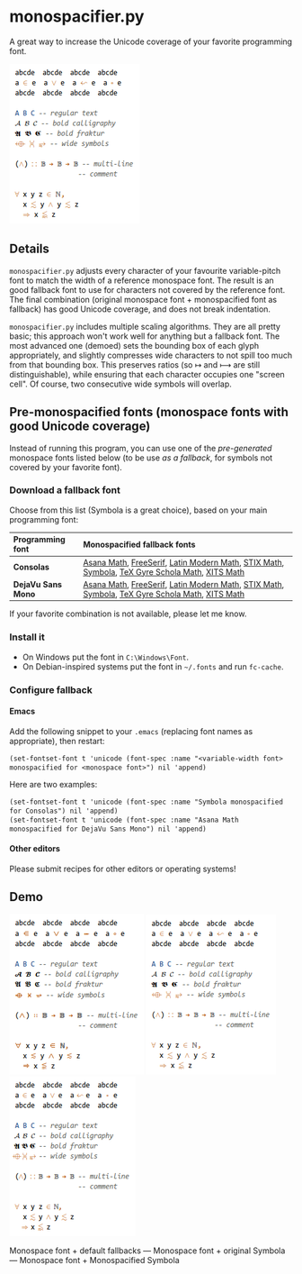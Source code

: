 # monospacifier.py

A great way to increase the Unicode coverage of your favorite programming font.

![default vs monospacified](demo/symbola-loop.gif)

## Details

`monospacifier.py` adjusts every character of your favourite variable-pitch font to match the width of a reference monospace font. The result is an good fallback font to use for characters not covered by the reference font. The final combination (original monospace font + monospacified font as fallback) has good Unicode coverage, and does not break indentation.

`monospacifier.py` includes multiple scaling algorithms. They are all pretty basic; this approach won't work well for anything but a fallback font. The most advanced one (demoed) sets the bounding box of each glyph appropriately, and slightly compresses wide characters to not spill too much from that bounding box. This preserves ratios (so ↦ and ⟼ are still distinguishable), while ensuring that each character occupies one "screen cell". Of course, two consecutive wide symbols will overlap.

## Pre-monospacified fonts (monospace fonts with good Unicode coverage)

Instead of running this program, you can use one of the *pre-generated* monospace fonts listed below (to be use *as a fallback*, for symbols not covered by your favorite font).

### Download a fallback font

Choose from this list (Symbola is a great choice), based on your main programming font:

| Programming font     | Monospacified fallback fonts                                                                                                                                                                                                                                                                                                                                                                                                                                                                                                                                                                                                                                                                                                                                                                                                                                         |
|:---------------------|:--------------------------------------------------------------------------------------------------------------------------------------------------------------------------------------------------------------------------------------------------------------------------------------------------------------------------------------------------------------------------------------------------------------------------------------------------------------------------------------------------------------------------------------------------------------------------------------------------------------------------------------------------------------------------------------------------------------------------------------------------------------------------------------------------------------------------------------------------------------------|
| **Consolas**         | [Asana Math](./fonts/Asana_monospacified_for_Consolas.ttf), [FreeSerif](./fonts/FreeSerif_monospacified_for_Consolas.ttf), [Latin Modern Math](./fonts/LatinModernMath_monospacified_for_Consolas.ttf), [STIX Math](./fonts/STIXMath_monospacified_for_Consolas.ttf), [Symbola](./fonts/Symbola_monospacified_for_Consolas.ttf), [TeX Gyre Schola Math](./fonts/TeXGyreScholaMath_monospacified_for_Consolas.ttf), [XITS Math](./fonts/XITSMath_monospacified_for_Consolas.ttf)                                                                   |
| **DejaVu Sans Mono** | [Asana Math](./fonts/Asana_monospacified_for_DejaVuSansMono.ttf),  [FreeSerif](./fonts/FreeSerif_monospacified_for_DejaVuSansMono.ttf), [Latin Modern Math](./fonts/LatinModernMath_monospacified_for_DejaVuSansMono.ttf), [STIX Math](./fonts/STIXMath_monospacified_for_DejaVuSansMono.ttf), [Symbola](./fonts/Symbola_monospacified_for_DejaVuSansMono.ttf), [TeX Gyre Schola Math](./fonts/TeXGyreScholaMath_monospacified_for_DejaVuSansMono.ttf), [XITS Math](./fonts/XITSMath_monospacified_for_DejaVuSansMono.ttf) |

If your favorite combination is not available, please let me know.

### Install it

* On Windows put the font in `C:\Windows\Font`.
* On Debian-inspired systems put the font in `~/.fonts` and run `fc-cache`.

### Configure fallback

#### Emacs

Add the following snippet to your `.emacs` (replacing font names as appropriate), then restart:

``` elisp
(set-fontset-font t 'unicode (font-spec :name "<variable-width font> monospacified for <monospace font>") nil 'append)
```

Here are two examples:

``` elisp
(set-fontset-font t 'unicode (font-spec :name "Symbola monospacified for Consolas") nil 'append)
(set-fontset-font t 'unicode (font-spec :name "Asana Math monospacified for DejaVu Sans Mono") nil 'append)
```

#### Other editors

Please submit recipes for other editors or operating systems!

## Demo

![inconsistent fallbacks](demo/original.png) ![consistent fallback](demo/symbola.png) ![monospacified fallback](demo/symbola-monospacified.png)

Monospace font + default fallbacks — Monospace font + original Symbola — Monospace font + Monospacified Symbola

